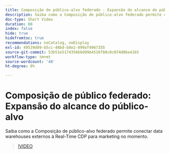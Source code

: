 ```yaml
---
title: Composição de público-alvo federado - Expansão do alcance do público-alvo
description: Saiba como a Composição de público-alvo federado permite conectar data warehouses externos à Real-Time CDP para marketing no momento.
doc-type: Short Video
duration: 88
index: false
hide: true
hidefromtoc: true
recommendations: noCatalog, noDisplay
exl-id: 49539d09-b5cc-48bd-b8e2-899af4967355
source-git-commit: 53b51e517435668d99b4516f80c0c074d06a4165
workflow-type: tm+mt
source-wordcount: '48'
ht-degree: 0%

---
```


# Composição de público federado: Expansão do alcance do público-alvo

Saiba como a Composição de público-alvo federado permite conectar data warehouses externos à Real-Time CDP para marketing no momento.

<!-- 62_S508_3442517_87_federated-audience-composition-expanding-audience-reach -->
>[!VIDEO](https://video.tv.adobe.com/v/3458295/?learn=on&enablevpops=true)
